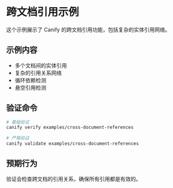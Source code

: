 # 跨文档引用示例

这个示例展示了 Canify 的跨文档引用功能，包括复杂的实体引用网络。

## 示例内容

- 多个文档间的实体引用
- 复杂的引用关系网络
- 循环依赖检测
- 悬空引用检测

## 验证命令

```bash
# 基础验证
canify verify examples/cross-document-references

# 严格验证
canify validate examples/cross-document-references
```

## 预期行为

验证会检查跨文档的引用关系，确保所有引用都是有效的。